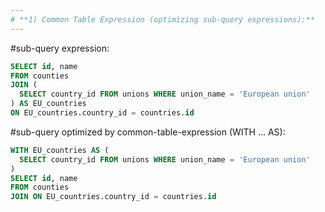 ```yaml
---
# **1) Common Table Expression (optimizing sub-query expressions):**  
---
```

#sub-query expression:  
```sql
SELECT id, name 
FROM counties
JOIN (
  SELECT country_id FROM unions WHERE union_name = 'European union'
) AS EU_countries
ON EU_countries.country_id = countries.id
```
#sub-query optimized by common-table-expression (WITH ... AS):
```sql
WITH EU_countries AS (
  SELECT country_id FROM unions WHERE union_name = 'European union'
)
SELECT id, name 
FROM counties
JOIN ON EU_countries.country_id = countries.id
```

